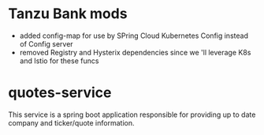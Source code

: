 # Tanzu Bank mods
- added config-map for use by SPring Cloud Kubernetes Config instead of Config server
- removed Registry and Hysterix dependencies since we 'll leverage K8s and Istio for these funcs

# quotes-service
This service is a spring boot application responsible for providing up to date company and ticker/quote information. 
